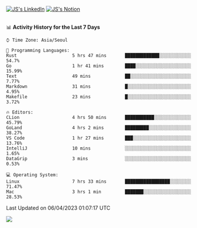 
[![JS's LinkedIn](https://img.shields.io/badge/LinkedIn-blue?style=for-the-badge&logo=linkedin)](https://www.linkedin.com/in/jaeseung-lee-5a2a32139/) 
[![JS's Notion](https://img.shields.io/badge/Notion-black?style=for-the-badge&logo=notion)](https://bit.ly/ljswiki1) <br><br>
<!-- ![JS's GitHub stats](https://github-readme-stats-lemon-five.vercel.app/api?username=tkxkd0159&hide=contribs,prs,stars,issues&show_icons=true&theme=react&include_all_commits=true)   -->
<!-- ![Top Langs](https://github-readme-stats-lemon-five.vercel.app/api/top-langs/?username=tkxkd0159&layout=compact&hide=jupyter%20notebook,scss,html,css&langs_count=10)  -->


<!--START_SECTION:waka-->
📊 **Activity History for the Last 7 Days** 

```text
⌚︎ Time Zone: Asia/Seoul

💬 Programming Languages: 
Rust                     5 hrs 47 mins       █████████████░░░░░░░░░░░░   54.7% 
Go                       1 hr 41 mins        ████░░░░░░░░░░░░░░░░░░░░░   15.99% 
Text                     49 mins             ██░░░░░░░░░░░░░░░░░░░░░░░   7.77% 
Markdown                 31 mins             █░░░░░░░░░░░░░░░░░░░░░░░░   4.95% 
Makefile                 23 mins             █░░░░░░░░░░░░░░░░░░░░░░░░   3.72%

🔥 Editors: 
CLion                    4 hrs 50 mins       ███████████░░░░░░░░░░░░░░   45.79% 
GoLand                   4 hrs 2 mins        █████████░░░░░░░░░░░░░░░░   38.27% 
VS Code                  1 hr 27 mins        ███░░░░░░░░░░░░░░░░░░░░░░   13.76% 
IntelliJ                 10 mins             ░░░░░░░░░░░░░░░░░░░░░░░░░   1.65% 
DataGrip                 3 mins              ░░░░░░░░░░░░░░░░░░░░░░░░░   0.53%

💻 Operating System: 
Linux                    7 hrs 33 mins       █████████████████░░░░░░░░   71.47% 
Mac                      3 hrs 1 min         ███████░░░░░░░░░░░░░░░░░░   28.53%

```


 Last Updated on 06/04/2023 01:07:17 UTC
<!--END_SECTION:waka-->

<a href="https://github.com/tkxkd0159/dsalgo">
  <img align="center" src="https://github-readme-stats-lemon-five.vercel.app/api/pin/?username=tkxkd0159&repo=dsalgo&theme=react" />
</a>


<!---
- 🔭 I’m currently working on ...
- 🌱 I’m currently learning blockchain and distributed network
- 👯 I’m looking to collaborate on ...
- 🤔 I’m looking for help with ...
- 💬 Ask me about ...
- 📫 How to reach me: ...
- 😄 Pronouns: ...
- ⚡ Fun fact: ...
-->
